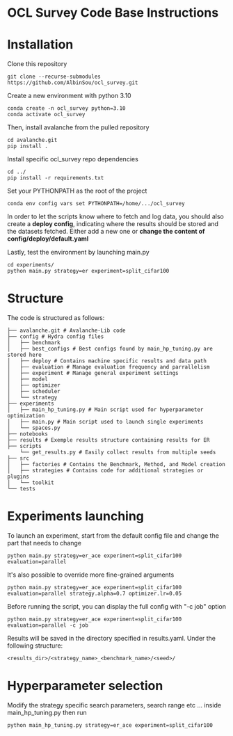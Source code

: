 # OCL Survey Code Base Instructions

# Installation

Clone this repository

```
git clone --recurse-submodules https://github.com/AlbinSou/ocl_survey.git
```

Create a new environment with python 3.10

```
conda create -n ocl_survey python=3.10
conda activate ocl_survey
```

Then, install avalanche from the pulled repository

```
cd avalanche.git
pip install .
```

Install specific ocl_survey repo dependencies

```
cd ../
pip install -r requirements.txt
```

Set your PYTHONPATH as the root of the project

```
conda env config vars set PYTHONPATH=/home/.../ocl_survey
```

In order to let the scripts know where to fetch and log data, you should also create a **deploy config**, indicating where the results should be stored and the datasets fetched. Either add a new one or **change the content of config/deploy/default.yaml**

Lastly, test the environment by launching main.py

```
cd experiments/
python main.py strategy=er experiment=split_cifar100
```

# Structure

The code is structured as follows:

```
├── avalanche.git # Avalanche-Lib code
├── config # Hydra config files
│   ├── benchmark
│   ├── best_configs # Best configs found by main_hp_tuning.py are stored here
│   ├── deploy # Contains machine specific results and data path
│   ├── evaluation # Manage evaluation frequency and parrallelism
│   ├── experiment # Manage general experiment settings
│   ├── model
│   ├── optimizer
│   ├── scheduler
│   └── strategy
├── experiments
│   ├── main_hp_tuning.py # Main script used for hyperparameter optimization
│   ├── main.py # Main script used to launch single experiments
│   └── spaces.py
├── notebooks
├── results # Exemple results structure containing results for ER
├── scripts
    └── get_results.py # Easily collect results from multiple seeds
├── src
│   ├── factories # Contains the Benchmark, Method, and Model creation
│   ├── strategies # Contains code for additional strategies or plugins
│   └── toolkit
└── tests
```

# Experiments launching

To launch an experiment, start from the default config file and change the part that needs to change

```
python main.py strategy=er_ace experiment=split_cifar100 evaluation=parallel
```

It's also possible to override more fine-grained arguments

```
python main.py strategy=er_ace experiment=split_cifar100 evaluation=parallel strategy.alpha=0.7 optimizer.lr=0.05
```

Before running the script, you can display the full config with "-c job" option

```
python main.py strategy=er_ace experiment=split_cifar100 evaluation=parallel -c job
```

Results will be saved in the directory specified in results.yaml. Under the following structure:

```
<results_dir>/<strategy_name>_<benchmark_name>/<seed>/
```

# Hyperparameter selection

Modify the strategy specific search parameters, search range etc ... inside main_hp_tuning.py then run

```
python main_hp_tuning.py strategy=er_ace experiment=split_cifar100
```
